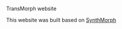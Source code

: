 TransMorph website

This website was built based on [SynthMorph](https://martinos.org/malte/synthmorph/)
